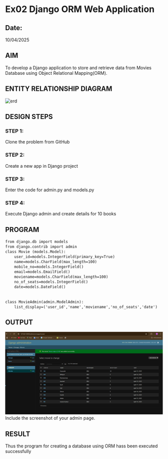 # Ex02 Django ORM Web Application
## Date: 
10/04/2025
## AIM
To develop a Django application to store and retrieve data from Movies Database using Object Relational Mapping(ORM).

## ENTITY RELATIONSHIP DIAGRAM
![erd](https://github.com/user-attachments/assets/d31b51d7-383f-4e31-9622-1bb65b345193)



## DESIGN STEPS

### STEP 1:
Clone the problem from GitHub

### STEP 2:
Create a new app in Django project

### STEP 3:
Enter the code for admin.py and models.py

### STEP 4:
Execute Django admin and create details for 10 books

## PROGRAM
~~~
from django.db import models
from django.contrib import admin
class Movie (models.Model):
    user_id=models.IntegerField(primary_key=True)
    name=models.CharField(max_length=100)
    mobile_no=models.IntegerField()
    email=models.EmailField()
    moviename=models.CharField(max_length=100)
    no_of_seats=models.IntegerField()
    date=models.DateField()
    
 
class MovieAdmin(admin.ModelAdmin):
    list_display=('user_id','name','moviename','no_of_seats','date')
~~~


## OUTPUT
![alt text](<Screenshot 2025-04-14 102212.png>)
Include the screenshot of your admin page.


## RESULT
Thus the program for creating a database using ORM hass been executed successfully
